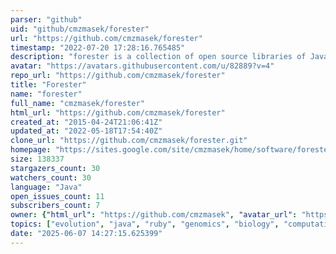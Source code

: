 ```yaml
---
parser: "github"
uid: "github/cmzmasek/forester"
url: "https://github.com/cmzmasek/forester"
timestamp: "2022-07-20 17:28:16.765485"
description: "forester is a collection of open source libraries of Java and Ruby software for phylogenomics and evolutionary biology research"
avatar: "https://avatars.githubusercontent.com/u/82889?v=4"
repo_url: "https://github.com/cmzmasek/forester"
title: "Forester"
name: "forester"
full_name: "cmzmasek/forester"
html_url: "https://github.com/cmzmasek/forester"
created_at: "2015-04-24T21:06:41Z"
updated_at: "2022-05-18T17:54:40Z"
clone_url: "https://github.com/cmzmasek/forester.git"
homepage: "https://sites.google.com/site/cmzmasek/home/software/forester"
size: 138337
stargazers_count: 30
watchers_count: 30
language: "Java"
open_issues_count: 11
subscribers_count: 7
owner: {"html_url": "https://github.com/cmzmasek", "avatar_url": "https://avatars.githubusercontent.com/u/82889?v=4", "login": "cmzmasek", "type": "User"}
topics: ["evolution", "java", "ruby", "genomics", "biology", "computational-biology", "phylogenetics", "visualization", "phylogenetic-trees"]
date: "2025-06-07 14:27:15.625399"
---
```


